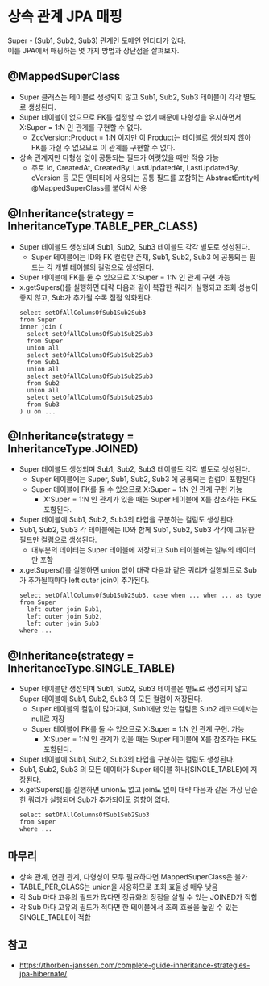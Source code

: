 # 상속 관계 JPA 매핑

Super - (Sub1, Sub2, Sub3) 관계인 도메인 엔티티가 있다.  
이를 JPA에서 매핑하는 몇 가지 방법과 장단점을 살펴보자.

## @MappedSuperClass

- Super 클래스는 테이블로 생성되지 않고 Sub1, Sub2, Sub3 테이블이 각각 별도로 생성된다.
- Super 테이블이 없으므로 FK를 설정할 수 없기 때문에 다형성을 유지하면서 X:Super = 1:N 인 관계를 구현할 수 없다.
  - ZccVersion:Product = 1:N 이지만 이 Product는 테이블로 생성되지 않아 FK를 가질 수 없으므로 이 관계를 구현할 수 없다.
- 상속 관계지만 다형성 없이 공통되는 필드가 여럿있을 때만 적용 가능
  - 주로 Id, CreatedAt, CreatedBy, LastUpdatedAt, LastUpdatedBy, oVersion 등 모든 엔티티에 사용되는 공통 필드를 포함하는 AbstractEntity에 @MappedSuperClass를 붙여서 사용


## @Inheritance(strategy = InheritanceType.TABLE_PER_CLASS)

- Super 테이블도 생성되며 Sub1, Sub2, Sub3 테이블도 각각 별도로 생성된다.
  - Super 테이블에는 ID와 FK 컬럼만 존재, Sub1, Sub2, Sub3 에 공통되는 필드는 각 개별 테이블의 컬럼으로 생성된다.
- Super 테이블에 FK를 둘 수 있으므로 X:Super = 1:N 인 관계 구현 가능
- x.getSupers()를 실행하면 대략 다음과 같이 복잡한 쿼리가 실행되고 조회 성능이 좋지 않고, Sub가 추가될 수록 점점 악화된다.
    ```
    select setOfAllColumsOfSub1Sub2Sub3
    from Super
    inner join (
      select setOfAllColumsOfSub1Sub2Sub3
      from Super
      union all
      select setOfAllColumsOfSub1Sub2Sub3
      from Sub1
      union all
      select setOfAllColumsOfSub1Sub2Sub3
      from Sub2
      union all
      select setOfAllColumsOfSub1Sub2Sub3
      from Sub3
    ) u on ...
    ```


## @Inheritance(strategy = InheritanceType.JOINED)

- Super 테이블도 생성되며 Sub1, Sub2, Sub3 테이블도 각각 별도로 생성된다.
  - Super 테이블에는 Super, Sub1, Sub2, Sub3 에 공통되는 컬럼이 포함된다
  - Super 테이블에 FK를 둘 수 있으므로 X:Super = 1:N 인 관계 구현 가능
    - X:Super = 1:N 인 관계가 있을 때는 Super 테이블에 X를 참조하는 FK도 포함된다.
- Super 테이블에 Sub1, Sub2, Sub3의 타입을 구분하는 컬럼도 생성된다.
- Sub1, Sub2, Sub3 각 테이블에는 ID와 함께 Sub1, Sub2, Sub3 각각에 고유한 필드만 컬럼으로 생성된다.
  - 대부분의 데이터는 Super 테이블에 저장되고 Sub 테이블에는 일부의 데이터만 포함
- x.getSupers()를 실행하면 union 없이 대략 다음과 같은 쿼리가 실행되므로 Sub가 추가될때마다 left outer join이 추가된다.
    ```
    select setOfAllColumsOfSub1Sub2Sub3, case when ... when ... as type
    from Super
      left outer join Sub1,
      left outer join Sub2,
      left outer join Sub3
    where ...
    ```


## @Inheritance(strategy = InheritanceType.SINGLE_TABLE)

- Super 테이블만 생성되며 Sub1, Sub2, Sub3 테이블은 별도로 생성되지 않고 Super 테이블에 Sub1, Sub2, Sub3 의 모든 컬럼이 저장된다.
  - Super 테이블의 컬럼이 많아지며, Sub1에만 있는 컬럼은 Sub2 레코드에서는 null로 저장
  - Super 테이블에 FK를 둘 수 있으므로 X:Super = 1:N 인 관계 구현. 가능
    - X:Super = 1:N 인 관계가 있을 때는 Super 테이블에 X를 참조하는 FK도 포함된다.
- Super 테이블에 Sub1, Sub2, Sub3의 타입을 구분하는 컬럼도 생성된다.
- Sub1, Sub2, Sub3 의 모든 데이터가 Super 테이블 하나(SINGLE_TABLE)에 저장된다.
- x.getSupers()를 실행하면 union도 없고 join도 없이 대략 다음과 같은 가장 단순한 쿼리가 실행되며 Sub가 추가되어도 영향이 없다.
    ```
    select setOfAllColumnsOfSub1Sub2Sub3
    from Super
    where ...
    ```
## 마무리

- 상속 관계, 연관 관계, 다형성이 모두 필요하다면 MappedSuperClass은 불가 
- TABLE_PER_CLASS는 union을 사용하므로 조회 효율성 매우 낮음
- 각 Sub 마다 고유의 필드가 많다면 정규화의 장점을 살릴 수 있는 JOINED가 적합
- 각 Sub 마다 고유의 필드가 적다면 한 테이블에서 조회 효율을 높일 수 있는 SINGLE_TABLE이 적합

## 참고

- https://thorben-janssen.com/complete-guide-inheritance-strategies-jpa-hibernate/
    
